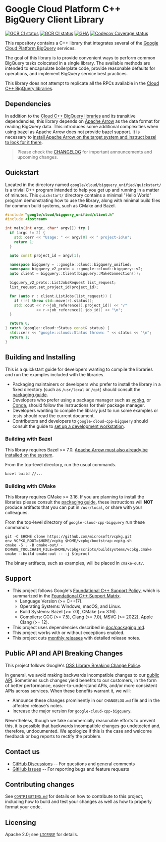 # Google Cloud Platform C++ BigQuery Client Library

[![GCB CI status][gcb-clang-tidy-shield]][gcb-clang-tidy-link]
[![GCB CI status][gcb-asan-shield]][gcb-asan-link]
[![GHA][gha-shield]][gha-link]
[![Codecov Coverage status][codecov-shield]][codecov-link]

This repository contains a C++ library that integrates several of the
[Google Cloud Platform BigQuery](https://cloud.google.com/bigquery) services.

The goal of this library is to provide convenient ways to perform common
BigQuery tasks colocated in a single library. The available methods are intended
to encapsulate boilerplate code, provide reasonable defaults for operations, and
implement BigQuery service best practices.

This library does not attempt to replicate all the RPCs available in the [Cloud
C++ BigQuery libraries][google-cloud-cpp-bigquery-libraries].

## Dependencies

In addition to the [Cloud C++ BigQuery libraries][google-cloud-cpp-bigquery-libraries]
and its transitive dependencies, this library depends on [Apache Arrow][apache-arrow]
as the data format for reading BigQuery data. This introduces some additional
complexities when using bazel as Apache Arrow does not provide bazel support. It
is necessary to [install Apache Arrow on the target system and instruct bazel to
look for it there](/doc/bazel-apache-arrow.md).

> Please check the [CHANGELOG] for important announcements and upcoming changes.

## Quickstart

Located in the directory named `google/cloud/bigquery_unified/quickstart/` is a
trivial C++ program intended to help you get up and running in a matter of
minutes. This `quickstart/` directory contains a minimal "Hello World" program
demonstrating how to use the library, along with minimal build files for common
build systems, such as CMake and Bazel.

<!-- inject-quickstart-start -->

```cc
#include "google/cloud/bigquery_unified/client.h"
#include <iostream>

int main(int argc, char* argv[]) try {
  if (argc != 2) {
    std::cerr << "Usage: " << argv[0] << " project-id\n";
    return 1;
  }

  auto const project_id = argv[1];

  namespace bigquery = ::google::cloud::bigquery_unified;
  namespace bigquery_v2_proto = ::google::cloud::bigquery::v2;
  auto client = bigquery::Client(bigquery::MakeConnection());

  bigquery_v2_proto::ListJobsRequest list_request;
  list_request.set_project_id(project_id);

  for (auto r : client.ListJobs(list_request)) {
    if (!r) throw std::move(r).status();
    std::cout << r->job_reference().project_id() << "/"
              << r->job_reference().job_id() << "\n";
  }

  return 0;
} catch (google::cloud::Status const& status) {
  std::cerr << "google::cloud::Status thrown: " << status << "\n";
  return 1;
}
```

<!-- inject-quickstart-end -->

## Building and Installing

This is a quickstart guide for developers wanting to compile the libraries and
run the examples included with the libraries.

- Packaging maintainers or developers who prefer to install the library in a
  fixed directory (such as `/usr/local` or `/opt`) should consult the
  [packaging guide](/doc/packaging.md).
- Developers who prefer using a package manager such as
  [vcpkg](https://vcpkg.io), or [Conda](https://conda.io), should follow the
  instructions for their package manager.
- Developers wanting to compile the library just to run some examples or tests
  should read the current document.
- Contributors and developers to `google-cloud-cpp-bigquery` should consult the guide to
  [set up a development workstation][howto-setup-dev-workstation].

### Building with Bazel

This library requires Bazel >= 7.0. [Apache Arrow must also already be installed
on the system](/doc/bazel-apache-arrow.md).

From the top-level directory, run the usual commands.

```shell
bazel build //...
```

### Building with CMake

This library requires CMake >= 3.16. If you are planning to install the
libraries please consult the [packaging guide](/doc/packaging.md), these
instructions will **NOT** produce artifacts that you can put in `/usr/local`, or
share with your colleagues.

From the top-level directory of `google-cloud-cpp-bigquery` run these commands:

```shell
git -C $HOME clone https://github.com/microsoft/vcpkg.git
env VCPKG_ROOT=$HOME/vcpkg $HOME/vcpkg/bootstrap-vcpkg.sh
cmake -S . -B cmake-out/ -DCMAKE_TOOLCHAIN_FILE=$HOME/vcpkg/scripts/buildsystems/vcpkg.cmake
cmake --build cmake-out -- -j $(nproc)
```

The binary artifacts, such as examples, will be placed in `cmake-out/`.

## Support

- This project follows Google's
  [Foundational C++ Support Policy][support-policy], which is summarized in the
  [Foundational C++ Support Matrix][support-matrix].
  - Language Version (>= C++17).
  - Operating Systems: Windows, macOS, and Linux.
  - Build Systems: Bazel (>= 7.0), CMake (>= 3.16).
  - Compilers: GCC (>= 7.5), Clang (>= 7.0), MSVC (>= 2022), Apple Clang (>=
    12).
- This project uses dependencies described in
  [doc/packaging.md](https://github.com/googleapis/google-cloud-cpp-bigquery/blob/main/doc/packaging.md).
- This project works with or without exceptions enabled.
- This project cuts
  [monthly releases](https://github.com/googleapis/google-cloud-cpp-bigquery/releases)
  with detailed release notes.

## Public API and API Breaking Changes

This project follows Google's [OSS Library Breaking Change Policy].

In general, we avoid making backwards incompatible changes to our
[public API](/doc/public-api.md). Sometimes such changes yield benefits to our
customers, in the form of better performance, easier-to-understand APIs, and/or
more consistent APIs across services. When these benefits warrant it, we will:

- Announce these changes prominently in our `CHANGELOG.md` file and in the
  affected release's notes.
- Increase the major version for `google-cloud-cpp-bigquery`.

Nevertheless, though we take commercially reasonable efforts to prevent this, it
is possible that backwards incompatible changes go undetected and, therefore,
undocumented. We apologize if this is the case and welcome feedback or bug
reports to rectify the problem.

## Contact us

- [GitHub Discussions] -- For questions and general comments
- [GitHub Issues] -- For reporting bugs and feature requests

## Contributing changes

See [`CONTRIBUTING.md`](/CONTRIBUTING.md) for details on how to contribute to
this project, including how to build and test your changes as well as how to
properly format your code.

## Licensing

Apache 2.0; see [`LICENSE`](/LICENSE) for details.

[apache-arrow]: https://github.com/apache/arrow
[changelog]: /CHANGELOG.md
[codecov-link]: https://codecov.io/gh/googleapis/google-cloud-cpp-bigquery
[codecov-shield]: https://codecov.io/gh/googleapis/google-cloud-cpp-bigquery/branch/main/graph/badge.svg
[gcb-asan-link]: https://storage.googleapis.com/cloud-cpp-community-publiclogs/badges/google-cloud-cpp-bigquery/main/asan.html
[gcb-asan-shield]: https://storage.googleapis.com/cloud-cpp-community-publiclogs/badges/google-cloud-cpp-bigquery/main/asan.svg
[gcb-clang-tidy-link]: https://storage.googleapis.com/cloud-cpp-community-publiclogs/badges/google-cloud-cpp-bigquery/main/clang-tidy.html
[gcb-clang-tidy-shield]: https://storage.googleapis.com/cloud-cpp-community-publiclogs/badges/google-cloud-cpp-bigquery/main/clang-tidy.svg
[gha-link]: https://github.com/googleapis/google-cloud-cpp-bigquery/actions/workflows/test-runner.yml
[gha-shield]: https://github.com/googleapis/google-cloud-cpp-bigquery/actions/workflows/test-runner.yml/badge.svg
[github discussions]: https://github.com/googleapis/google-cloud-cpp-bigquery/discussions
[github issues]: https://github.com/googleapis/google-cloud-cpp-bigquery/issues
[google-cloud-cpp-bigquery-libraries]: https://github.com/googleapis/google-cloud-cpp/tree/main/google/cloud/bigquery
[howto-setup-dev-workstation]: /doc/contributor/howto-guide-setup-development-workstation.md
[oss library breaking change policy]: https://opensource.google/documentation/policies/library-breaking-change
[support-matrix]: https://github.com/google/oss-policies-info/blob/main/foundational-cxx-support-matrix.md
[support-policy]: https://opensource.google/documentation/policies/cplusplus-support

